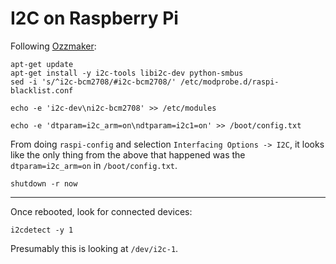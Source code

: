 I2C on Raspberry Pi
===

Following [Ozzmaker](https://ozzmaker.com/i2c/):

```
apt-get update
apt-get install -y i2c-tools libi2c-dev python-smbus
sed -i 's/^i2c-bcm2708/#i2c-bcm2708/' /etc/modprobe.d/raspi-blacklist.conf

echo -e 'i2c-dev\ni2c-bcm2708' >> /etc/modules

echo -e 'dtparam=i2c_arm=on\ndtparam=i2c1=on' >> /boot/config.txt
```

From doing `raspi-config` and selection `Interfacing Options -> I2C`, it looks like the only thing
from the above that happened was the `dtparam=i2c_arm=on` in `/boot/config.txt`.

```
shutdown -r now
```

---

Once rebooted, look for connected devices:

```
i2cdetect -y 1
```

Presumably this is looking at `/dev/i2c-1`.


